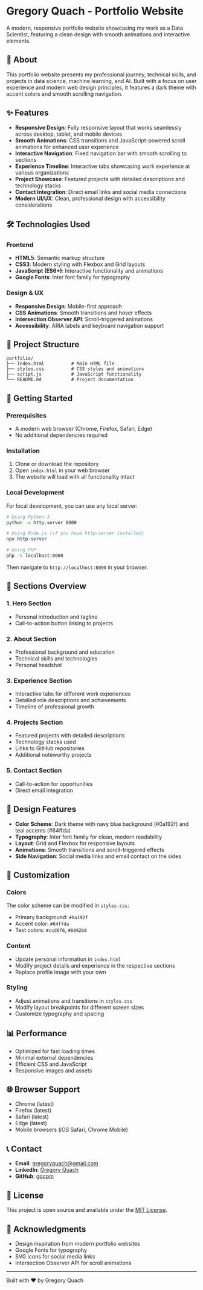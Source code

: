 # Gregory Quach - Portfolio Website

A modern, responsive portfolio website showcasing my work as a Data Scientist, featuring a clean design with smooth animations and interactive elements.

## 🌟 About

This portfolio website presents my professional journey, technical skills, and projects in data science, machine learning, and AI. Built with a focus on user experience and modern web design principles, it features a dark theme with accent colors and smooth scrolling navigation.

## ✨ Features

- **Responsive Design**: Fully responsive layout that works seamlessly across desktop, tablet, and mobile devices
- **Smooth Animations**: CSS transitions and JavaScript-powered scroll animations for enhanced user experience
- **Interactive Navigation**: Fixed navigation bar with smooth scrolling to sections
- **Experience Timeline**: Interactive tabs showcasing work experience at various organizations
- **Project Showcase**: Featured projects with detailed descriptions and technology stacks
- **Contact Integration**: Direct email links and social media connections
- **Modern UI/UX**: Clean, professional design with accessibility considerations

## 🛠️ Technologies Used

### Frontend
- **HTML5**: Semantic markup structure
- **CSS3**: Modern styling with Flexbox and Grid layouts
- **JavaScript (ES6+)**: Interactive functionality and animations
- **Google Fonts**: Inter font family for typography

### Design & UX
- **Responsive Design**: Mobile-first approach
- **CSS Animations**: Smooth transitions and hover effects
- **Intersection Observer API**: Scroll-triggered animations
- **Accessibility**: ARIA labels and keyboard navigation support

## 📁 Project Structure

```
portfolio/
├── index.html          # Main HTML file
├── styles.css          # CSS styles and animations
├── script.js           # JavaScript functionality
└── README.md           # Project documentation
```

## 🚀 Getting Started

### Prerequisites
- A modern web browser (Chrome, Firefox, Safari, Edge)
- No additional dependencies required

### Installation
1. Clone or download the repository
2. Open `index.html` in your web browser
3. The website will load with all functionality intact

### Local Development
For local development, you can use any local server:

```bash
# Using Python 3
python -m http.server 8000

# Using Node.js (if you have http-server installed)
npx http-server

# Using PHP
php -S localhost:8000
```

Then navigate to `http://localhost:8000` in your browser.

## 📱 Sections Overview

### 1. Hero Section
- Personal introduction and tagline
- Call-to-action button linking to projects

### 2. About Section
- Professional background and education
- Technical skills and technologies
- Personal headshot

### 3. Experience Section
- Interactive tabs for different work experiences
- Detailed role descriptions and achievements
- Timeline of professional growth

### 4. Projects Section
- Featured projects with detailed descriptions
- Technology stacks used
- Links to GitHub repositories
- Additional noteworthy projects

### 5. Contact Section
- Call-to-action for opportunities
- Direct email integration

## 🎨 Design Features

- **Color Scheme**: Dark theme with navy blue background (#0a192f) and teal accents (#64ffda)
- **Typography**: Inter font family for clean, modern readability
- **Layout**: Grid and Flexbox for responsive layouts
- **Animations**: Smooth transitions and scroll-triggered effects
- **Side Navigation**: Social media links and email contact on the sides

## 🔧 Customization

### Colors
The color scheme can be modified in `styles.css`:
- Primary background: `#0a192f`
- Accent color: `#64ffda`
- Text colors: `#ccd6f6`, `#8892b0`

### Content
- Update personal information in `index.html`
- Modify project details and experience in the respective sections
- Replace profile image with your own

### Styling
- Adjust animations and transitions in `styles.css`
- Modify layout breakpoints for different screen sizes
- Customize typography and spacing

## 📊 Performance

- Optimized for fast loading times
- Minimal external dependencies
- Efficient CSS and JavaScript
- Responsive images and assets

## 🌐 Browser Support

- Chrome (latest)
- Firefox (latest)
- Safari (latest)
- Edge (latest)
- Mobile browsers (iOS Safari, Chrome Mobile)

## 📞 Contact

- **Email**: gregoryquach@gmail.com
- **LinkedIn**: [Gregory Quach](https://www.linkedin.com/in/gregory-quach/)
- **GitHub**: [gqcpm](https://github.com/gqcpm)

## 📄 License

This project is open source and available under the [MIT License](LICENSE).

## 🙏 Acknowledgments

- Design inspiration from modern portfolio websites
- Google Fonts for typography
- SVG icons for social media links
- Intersection Observer API for scroll animations

---

Built with ❤️ by Gregory Quach
